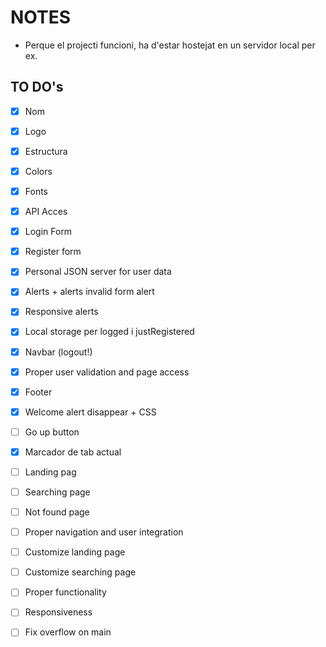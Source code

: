# NOTES
* Perque el projecti funcioni, ha d'estar hostejat en un servidor local per ex.

## TO DO's
- [X] Nom
- [X] Logo
- [X] Estructura
- [X] Colors
- [X] Fonts
- [X] API Acces
- [X] Login Form
- [X] Register form
- [X] Personal JSON server for user data
- [X] Alerts + alerts invalid form alert
- [X] Responsive alerts
- [X] Local storage per logged i justRegistered


- [X] Navbar (logout!)
- [X] Proper user validation and page access
- [X] Footer
- [X] Welcome alert disappear + CSS
- [ ] Go up button
- [X] Marcador de tab actual

- [ ] Landing pag
- [ ] Searching page
- [ ] Not found page
- [ ] Proper navigation and user integration
- [ ] Customize landing page
- [ ] Customize searching page
- [ ] Proper functionality
- [ ] Responsiveness
- [ ] Fix overflow on main

